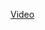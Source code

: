 [Video](https://github.com/Into-Y0u/boat-clone/blob/3abf33bc4c29896cd1fabb2545e76aa51978cf30/bt_video.mp4)
